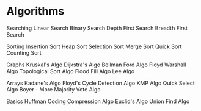 # Algorithms

Searching
Linear Search
Binary Search
Depth First Search
Breadth First Search

Sorting
Insertion Sort
Heap Sort
Selection Sort
Merge Sort
Quick Sort
Counting Sort

Graphs
Kruskal's Algo
Dijkstra's Algo
Bellman Ford Algo
Floyd Warshall Algo
Topological Sort Algo
Flood Fill Algo
Lee Algo

Arrays
Kadane's Algo
Floyd's Cycle Detection Algo
KMP Algo
Quick Select Algo
Boyer - More Majority Vote Algo

Basics
Huffman Coding Compression Algo
Euclid's Algo
Union Find Algo
